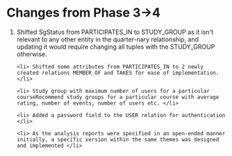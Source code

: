 <h1> Changes from Phase 3->4 </h1>

<ol>
    <li> Shifted SgStatus from PARTICIPATES_IN to STUDY_GROUP as it isn't relevant to any other entity in the quarter-nary relationship, and updating it would require changing all tuples with the STUDY_GROUP otherwise. </li>

    <li> Shifted some attributes from PARTICIPATES_IN to 2 newly created relations MEMBER_OF and TAKES for ease of implementation. </li>

    <li> Study group with maximum number of users for a particular courseRecommend study groups for a particular course with average rating, number of events, number of users etc. </li>
    
    <li> Added a password field to the USER relation for authentication </li>
    
    <li> As the analysis reports were specified in an open-ended manner initially, a specific version within the same themes was designed and implemented </li>


</ol>

